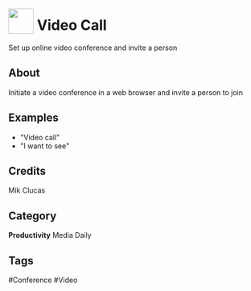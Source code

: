 # <img src="https://raw.githack.com/FortAwesome/Font-Awesome/master/svgs/solid/video.svg" card_color="#FD9E66" width="50" height="50" style="vertical-align:bottom"/> Video Call
Set up online video conference and invite a person

## About
Initiate a video conference in a web browser and invite a person to join

## Examples
* "Video call"
* "I want to see"

## Credits
Mik Clucas

## Category
**Productivity**
Media
Daily

## Tags
#Conference
#Video

